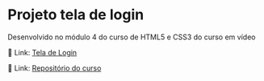 # Projeto tela de login
Desenvolvido no módulo 4 do curso de HTML5 e CSS3 do curso em vídeo
<br>

🔗 Link: [Tela de Login](https://suzanadossantos.github.io/projeto-login/)

🔗 Link: [Repositório do curso](https://github.com/suzanadossantos/html-css)
